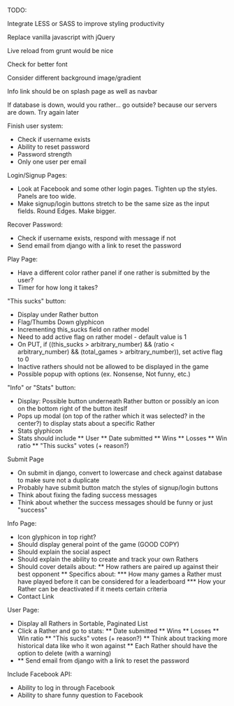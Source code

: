 TODO:

Integrate LESS or SASS to improve styling productivity

Replace vanilla javascript with jQuery

Live reload from grunt would be nice

Check for better font

Consider different background image/gradient

Info link should be on splash page as well as navbar

If database is down, would you rather... go outside? because our servers are down. Try again later

Finish user system:
* Check if username exists
* Ability to reset password
* Password strength
* Only one user per email

Login/Signup Pages:
* Look at Facebook and some other login pages. Tighten up the styles. Panels are too wide.
* Make signup/login buttons stretch to be the same size as the input fields. Round Edges. Make bigger.

Recover Password:
* Check if username exists, respond with message if not
* Send email from django with a link to reset the password

Play Page:
* Have a different color rather panel if one rather is submitted by the user?
* Timer for how long it takes?

"This sucks" button:
* Display under Rather button
* Flag/Thumbs Down glyphicon
* Incrementing this_sucks field on rather model
* Need to add active flag on rather model - default value is 1
* On PUT, if ((this_sucks > arbitrary_number) && (ratio < arbitrary_number) && (total_games > arbitrary_number)), set active flag to 0
* Inactive rathers should not be allowed to be displayed in the game
* Possible popup with options (ex. Nonsense, Not funny, etc.)

"Info" or "Stats" button:
* Display: Possible button underneath Rather button or possibly an icon on the bottom right of the button iteslf
* Pops up modal (on top of the rather which it was selected? in the center?) to display stats about a specific Rather
* Stats glyphicon
* Stats should include
** User
** Date submitted
** Wins
** Losses
** Win ratio
** "This sucks" votes (+ reason?)

Submit Page
* On submit in django, convert to lowercase and check against database to make sure not a duplicate
* Probably have submit button match the styles of signup/login buttons
* Think about fixing the fading success messages
* Think about whether the success messages should be funny or just "success"

Info Page:
* Icon glyphicon in top right?
* Should display general point of the game (GOOD COPY)
* Should explain the social aspect
* Should explain the ability to create and track your own Rathers
* Should cover details about:
** How rathers are paired up against their best opponent
** Specifics about:
*** How many games a Rather must have played before it can be considered for a leaderboard
*** How your Rather can be deactivated if it meets certain criteria
* Contact Link

User Page:
* Display all Rathers in Sortable, Paginated List
* Click a Rather and go to stats:
** Date submitted
** Wins
** Losses
** Win ratio
** "This sucks" votes (+ reason?)
** Think about tracking more historical data like who it won against
** Each Rather should have the option to delete (with a warning)
* ** Send email from django with a link to reset the password

Include Facebook API:
* Ability to log in through Facebook
* Ability to share funny question to Facebook